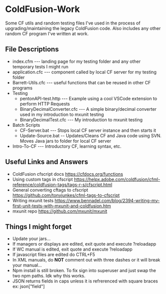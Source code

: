 # ColdFusion-Work
Some CF utils and random testing files I've used in the process of upgrading/maintaining the legacy ColdFusion code. Also includes any other random CF program I've written at work.

## File Descriptions

* index.cfm --- landing page for my testing folder and any other temporary tests I might run
* application.cfc --- component called by local CF server for my testing folder
* Barrett-Utils.cfc --- useful functions that can be reused in other CF programs
* Testing
  * pentonAPI-test.http  --- Example using a cool VSCode extension to perform HTTP Requests
  * BinaryDecimalConverter.cfc --- A simple binary/decimal converter used in my introduction to mxunit testing
  * BinaryDecimalTest.cfc --- My introduction to mxunit testing
* Batch Scripts
  * CF-Server.bat  --- Stops local CF server instance and then starts it
  * Update-Source.bat -- Updates/Cleans CF and Java code using SVN. Moves Java jars to folder for local CF server
* Intro-To-CF --- Introductory CF, learning syntax, etc.

## Useful Links and Answers
 * ColdFusion cfscript docs https://cfdocs.org/functions
 * Using custom tags in cfscript  https://helpx.adobe.com/coldfusion/cfml-reference/coldfusion-tags/tags-r-s/cfscript.html
 * General converting cftags to cfscript https://github.com/tonyjunkes/cfml-tags-to-cfscript
 * Writing mxunit tests https://www.bennadel.com/blog/2394-writing-my-first-unit-tests-with-mxunit-and-coldfusion.htm
 * mxunit repo https://github.com/mxunit/mxunit
 
 
 ## Things I might forget
  * Update your jars...
  * If managers or displays are edited, exit quote and execute ?reloadapp
  * If WC manual is edited, exit quote and execute ?reloadapp
  * If javascript files are edited do CTRL+F5
  * In XML manuals, do **NOT** comment out with three dashes or it will break your manual...
  * Npm install is still broken. To fix sign into superuser and just swap the two npm paths. Idk why this works.
  * JSON returns fields in caps unless it is refrerenced with square braces ex:  json["field"]
  

